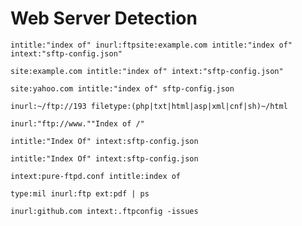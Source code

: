# Web Server Detection

```
intitle:"index of" inurl:ftpsite:example.com intitle:"index of" intext:"sftp-config.json"
```

```
site:example.com intitle:"index of" intext:"sftp-config.json"
```

```
site:yahoo.com intitle:"index of" sftp-config.json
```

```
inurl:~/ftp://193 filetype:(php|txt|html|asp|xml|cnf|sh)~/html
```

```
inurl:"ftp://www.""Index of /"
```

```
intitle:"Index Of" intext:sftp-config.json
```

```
intitle:"Index Of" intext:sftp-config.json
```

```
intext:pure-ftpd.conf intitle:index of
```

```
type:mil inurl:ftp ext:pdf | ps
```

```
inurl:github.com intext:.ftpconfig -issues
```
